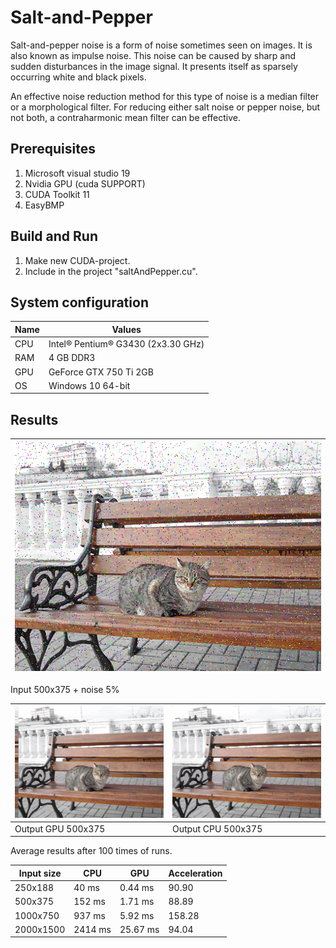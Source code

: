 # Salt-and-Pepper
Salt-and-pepper noise is a form of noise sometimes seen on images. It is also known as impulse noise. This noise can be caused by sharp and sudden disturbances in the image signal. It presents itself as sparsely occurring white and black pixels.

An effective noise reduction method for this type of noise is a median filter or a morphological filter. For reducing either salt noise or pepper noise, but not both, a contraharmonic mean filter can be effective.

## Prerequisites
1. Microsoft visual studio 19
2. Nvidia GPU (cuda SUPPORT)
3. CUDA Toolkit 11
4. EasyBMP
## Build and Run
1. Make new CUDA-project.
2. Include in the project "saltAndPepper.cu".
## System configuration
| Name  | Values  |
|-------|---------|
| CPU  | Intel® Pentium® G3430 (2x3.30 GHz) |
| RAM  | 4 GB DDR3 |
| GPU  | GeForce GTX 750 Ti 2GB |
| OS   | Windows 10 64-bit  |
## Results
<img src="https://github.com/ultimofuego/Salt-and-Pepper/blob/master/catNoise.bmp" /> |
------------ |
Input 500x375 + noise 5%

<img src="https://github.com/ultimofuego/Salt-and-Pepper/blob/master/CatGPUout.bmp" /> | <img src="https://github.com/ultimofuego/Salt-and-Pepper/blob/master/CatCPUout.bmp" />
------------ | ------------- 
Output GPU 500x375 | Output CPU 500x375

Average results after 100 times of runs.

|    Input size  |          CPU        |         GPU       | Acceleration |
|-------------|--------------------|-------------------|--------------|
| 250x188   |40 ms               | 0.44 ms            |    90.90      |
| 500x375   |152 ms               | 1.71 ms            |    88.89      |
| 1000x750   |937 ms              | 5.92 ms             |    158.28      |
| 2000x1500   |2414 ms              | 25.67 ms             |    94.04      |

